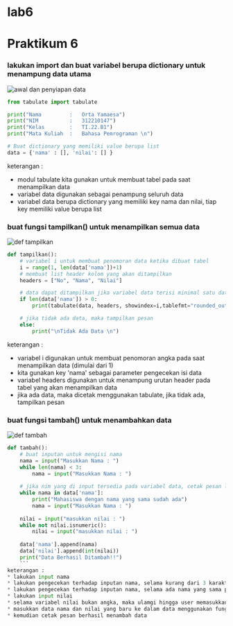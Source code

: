 # lab6


# Praktikum 6
### lakukan import dan buat variabel berupa dictionary untuk menampung data utama
![awal dan penyiapan data](https://user-images.githubusercontent.com/47426095/204299764-1b064500-6531-4348-97b9-9dd7ae76a713.PNG) <br>
``` python
from tabulate import tabulate

print("Nama         :   Orta Yamaesa")
print("NIM          :   312210147")
print("Kelas        :   TI.22.B1")
print("Mata Kuliah  :   Bahasa Pemrograman \n")

# Buat dictionary yang memiliki value berupa list
data = {'nama' : [], 'nilai': [] }
```
keterangan : 
* modul tabulate kita gunakan untuk membuat tabel pada saat menampilkan data
* variabel data digunakan sebagai penampung seluruh data
* variabel data berupa dictionary yang memiliki key nama dan nilai, tiap key memiliki value berupa list

### buat fungsi tampilkan() untuk menampilkan semua data
![def tampilkan](https://user-images.githubusercontent.com/47426095/204537780-5b7a9f2c-4f92-4428-89ad-39c717823e56.PNG) <br>
``` python
def tampilkan():
    # variabel i untuk membuat penomoran data ketika dibuat tabel
    i = range(1, len(data['nama'])+1)
    # membuat list header kolom yang akan ditampilkan
    headers = ["No", "Nama", "Nilai"]

    # data dapat ditampilkan jika variabel data terisi minimal satu data
    if len(data['nama']) > 0:
        print(tabulate(data, headers, showindex=i,tablefmt="rounded_outline"))

    # jika tidak ada data, maka tampilkan pesan
    else:
        print("\nTidak Ada Data \n")
```
keterangan : 
* variabel i digunakan untuk membuat penomoran angka pada saat menampilkan data (dimulai dari 1)
* kita gunakan key 'nama' sebagai parameter pengecekan isi data
* variabel headers digunakan untuk menampung urutan header pada tabel yang akan menampilkan data
* jika ada data, maka dicetak menggunakan tabulate, jika tidak ada, tampilkan pesan

### buat fungsi tambah() untuk menambahkan data
![def tambah](https://user-images.githubusercontent.com/47426095/205480250-66b227b9-7883-40ab-bec4-615bf969050a.PNG) <br>
```python
def tambah():
    # buat inputan untuk mengisi nama
    nama = input("Masukkan Nama : ")
    while len(nama) < 3:
        nama = input("Masukkan Nama : ")
    
    # jika nim yang di input tersedia pada variabel data, cetak pesan lalu lakukan input ulang
    while nama in data['nama']:
        print("Mahasiswa dengan nama yang sama sudah ada")
        nama = input("Masukkan Nama : ")
    
    nilai = input("masukkan nilai : ")
    while not nilai.isnumeric():
        nilai = input("masukkan nilai : ")
    
    data['nama'].append(nama)
    data['nilai'].append(int(nilai))
    print("Data Berhasil Ditambah!!")
    ```
keterangan : 
* lakukan input nama
* lakukan pengecekan terhadap inputan nama, selama kurang dari 3 karakter masukkan ulang nama
* lakukan pengecekan terhadap inputan nama, selama ada nama yang sama pada data, maka masukkan nama secara berulang
* lakukan input nilai
* selama variabel nilai bukan angka, maka ulamgi hingga user memasukkan angka
* masukkan data nama dan nilai yang baru ke dalam data menggunakan fungsi append()
* kemudian cetak pesan berhasil menambah data

